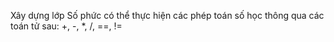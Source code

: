 Xây dựng lớp Số phức có thể thực hiện các phép toán số học thông qua các toán tử sau:
+, -, *, /, ==, !=
